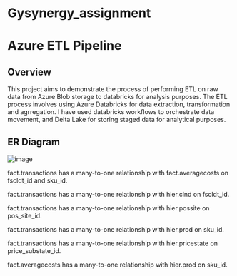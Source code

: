 # Gysynergy_assignment

# Azure ETL Pipeline
## Overview
This project aims to demonstrate the process of performing ETL on raw data from Azure Blob storage to databricks for analysis purposes. The ETL process involves using Azure Databricks for data extraction, transformation and agrregation. I have used databricks workflows to orchestrate data movement, and Delta Lake for storing staged data for analytical purposes.

## ER Diagram
![image](https://github.com/user-attachments/assets/3716f4cf-760b-4867-9fd6-ff27ad799a4f)

fact.transactions has a many-to-one relationship with fact.averagecosts on fscldt_id and sku_id.

fact.transactions has a many-to-one relationship with hier.clnd on fscldt_id.

fact.transactions has a many-to-one relationship with hier.possite on pos_site_id.

fact.transactions has a many-to-one relationship with hier.prod on sku_id.

fact.transactions has a many-to-one relationship with hier.pricestate on price_substate_id.

fact.averagecosts has a many-to-one relationship with hier.prod on sku_id.
